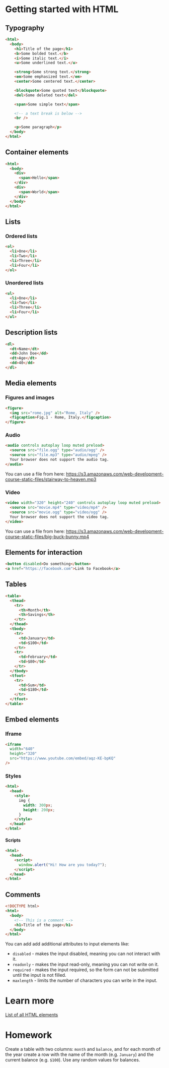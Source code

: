 # Getting started with HTML

## Typography

```html
<html>
  <body>
    <h1>Title of the page</h1>
    <b>Some bolded text.</b>
    <i>Some italic text.</i>
    <u>Some underlined text.</u>

    <strong>Some strong text.</strong>
    <em>Some emphasized text.</em>
    <center>Some centered text.</center>

    <blockquote>Some quoted text</blockquote>
    <del>Some deleted text</del>

    <span>Some simple text</span>

    <!-- a text break is below -->
    <br />

    <p>Some paragraph</p>
  </body>
</html>
```

## Container elements

```html
<html>
  <body>
    <div>
      <span>Hello</span>
    </div>
    <div>
      <span>World</span>
    </div>
  </body>
</html>
```

## Lists

### Ordered lists

```html
<ol>
  <li>One</li>
  <li>Two</li>
  <li>Three</li>
  <li>Four</li>
</ol>
```

### Unordered lists

```html
<ul>
  <li>One</li>
  <li>Two</li>
  <li>Three</li>
  <li>Four</li>
</ul>
```

## Description lists

```html
<dl>
  <dt>Name</dt>
  <dd>John Doe</dd>
  <dt>Age</dt>
  <dd>40</dd>
</dl>
```

## Media elements

### Figures and images

```html
<figure>
  <img src="rome.jpg" alt="Rome, Italy" />
  <figcaption>Fig.1 - Rome, Italy.</figcaption>
</figure>
```

### Audio

```html
<audio controls autoplay loop muted preload>
  <source src="file.ogg" type="audio/ogg" />
  <source src="file.mp3" type="audio/mpeg" />
  Your browser does not support the audio tag.
</audio>
```

You can use a file from here: https://s3.amazonaws.com/web-development-course-static-files/stairway-to-heaven.mp3

### Video

```html
<video width="320" height="240" controls autoplay loop muted preload>
  <source src="movie.mp4" type="video/mp4" />
  <source src="movie.ogg" type="video/ogg" />
  Your browser does not support the video tag.
</video>
```

You can use a file from here: https://s3.amazonaws.com/web-development-course-static-files/big-buck-bunny.mp4

## Elements for interaction

```html
<button disabled>Do something</button>
<a href="https://facebook.com">Link to Facebook</a>
```

## Tables

```html
<table>
  <thead>
    <tr>
      <th>Month</th>
      <th>Savings</th>
    </tr>
  </thead>
  <tbody>
    <tr>
      <td>January</td>
      <td>$100</td>
    </tr>
    <tr>
      <td>February</td>
      <td>$80</td>
    </tr>
  </tbody>
  <tfoot>
    <tr>
      <td>Sum</td>
      <td>$180</td>
    </tr>
  </tfoot>
</table>
```

## Embed elements

### Iframe

```html
<iframe
  width="640"
  height="320"
  src="https://www.youtube.com/embed/aqz-KE-bpKQ"
/>
```

### Styles

```html
<html>
  <head>
    <style>
      img {
        width: 300px;
        height: 200px;
      }
    </style>
  </head>
</html>
```

#### Scripts

```html
<html>
  <head>
    <script>
      window.alert("Hi! How are you today?");
    </script>
  </head>
</html>
```

## Comments

```html
<!DOCTYPE html>
<html>
  <body>
    <!-- This is a comment -->
    <h1>Title of the page</h1>
  </body>
</html>
```

You can add add additional attributes to input elements like:

- `disabled` - makes the input disabled, meaning you can not interact with it.
- `readonly` - makes the input read-only, meaning you can not write on it.
- `required` - makes the input required, so the form can not be submitted until the input is not filled.
- `maxlength` - limits the number of characters you can write in the input.

# Learn more

[List of all HTML elements](https://developer.mozilla.org/en-US/docs/Web/HTML/Element)

# Homework

Create a table with two columns: `month` and `balance`, and for each month of the year create a row with the name of the month (e.g. `January`) and the current balance (e.g. `$100`). Use any random values for balances.
